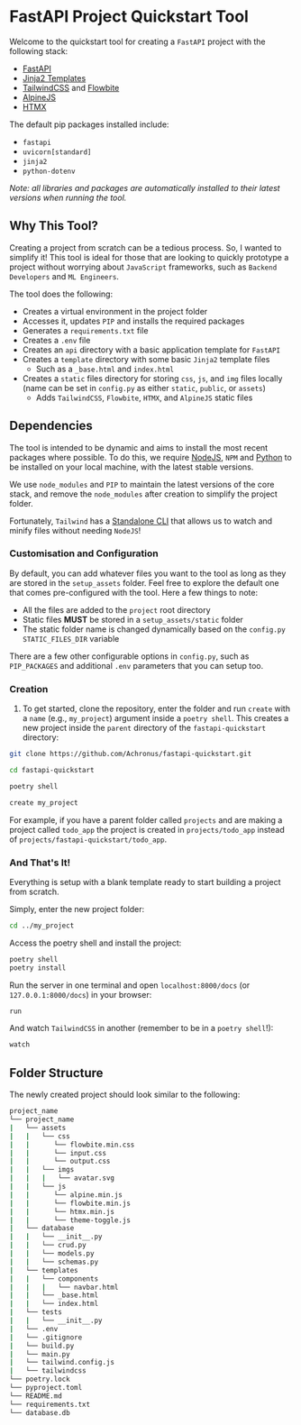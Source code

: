 # FastAPI Project Quickstart Tool

Welcome to the quickstart tool for creating a `FastAPI` project with the following stack:

- [FastAPI](https://github.com/tiangolo/fastapi)
- [Jinja2 Templates](https://jinja.palletsprojects.com/)
- [TailwindCSS](https://tailwindcss.com/) and [Flowbite](https://flowbite.com/)
- [AlpineJS](https://alpinejs.dev/)
- [HTMX](https://htmx.org/)

The default pip packages installed include:

- `fastapi`
- `uvicorn[standard]`
- `jinja2`
- `python-dotenv`

_Note: all libraries and packages are automatically installed to their latest versions when running the tool._

## Why This Tool?

Creating a project from scratch can be a tedious process. So, I wanted to simplify it! This tool is ideal for those that are looking to quickly prototype a project without worrying about `JavaScript` frameworks, such as `Backend Developers` and `ML Engineers`.

The tool does the following:

- Creates a virtual environment in the project folder
- Accesses it, updates `PIP` and installs the required packages
- Generates a `requirements.txt` file
- Creates a `.env` file
- Creates an `api` directory with a basic application template for `FastAPI`
- Creates a `template` directory with some basic `Jinja2` template files
  - Such as a `_base.html` and `index.html`
- Creates a `static` files directory for storing `css`, `js`, and `img` files locally (name can be set in `config.py` as either `static`, `public`, or `assets`)
  - Adds `TailwindCSS`, `Flowbite`, `HTMX`, and `AlpineJS` static files


## Dependencies

The tool is intended to be dynamic and aims to install the most recent packages where possible. To do this, we require [NodeJS](https://nodejs.org/en), `NPM` and [Python](https://www.python.org/downloads/) to be installed on your local machine, with the latest stable versions. 

We use `node_modules` and `PIP` to maintain the latest versions of the core stack, and remove the `node_modules` after creation to simplify the project folder.

Fortunately, `Tailwind` has a [Standalone CLI](https://tailwindcss.com/blog/standalone-cli) that allows us to watch and minify files without needing `NodeJS`!


### Customisation and Configuration

By default, you can add whatever files you want to the tool as long as they are stored in the `setup_assets` folder. Feel free to explore the default one that comes pre-configured with the tool. Here a few things to note:
- All the files are added to the `project` root directory
- Static files **MUST** be stored in a `setup_assets/static` folder
- The static folder name is changed dynamically based on the `config.py` `STATIC_FILES_DIR` variable

There are a few other configurable options in `config.py`, such as `PIP_PACKAGES` and additional `.env` parameters that you can setup too.


### Creation
1. To get started, clone the repository, enter the folder and run `create` with a `name` (e.g., `my_project`) argument inside a `poetry shell`. This creates a new project inside the `parent` directory of the `fastapi-quickstart` directory:

```bash
git clone https://github.com/Achronus/fastapi-quickstart.git
```

```bash
cd fastapi-quickstart
```

```bash
poetry shell
```

```bash
create my_project
```

For example, if you have a parent folder called `projects` and are making a project called `todo_app` the project is created in `projects/todo_app` instead of `projects/fastapi-quickstart/todo_app`.


### And That's It!
Everything is setup with a blank template ready to start building a project from scratch.

Simply, enter the new project folder:

```bash
cd ../my_project
```

Access the poetry shell and install the project:
```bash
poetry shell
poetry install
```

Run the server in one terminal and open `localhost:8000/docs` (or `127.0.0.1:8000/docs`) in your browser:

```bash
run
```

And watch `TailwindCSS` in another (remember to be in a `poetry shell`!):

```bash
watch
```

## Folder Structure

The newly created project should look similar to the following:

```bash
project_name
└── project_name
|   └── assets
|   |   └── css
|   |      └── flowbite.min.css
|   |      └── input.css
|   |      └── output.css
|   |   └── imgs
|   |   |   └── avatar.svg
|   |   └── js
|   |      └── alpine.min.js
|   |      └── flowbite.min.js
|   |      └── htmx.min.js
|   |      └── theme-toggle.js
|   └── database
|   |   └── __init__.py
|   |   └── crud.py
|   |   └── models.py
|   |   └── schemas.py
|   └── templates
|   |   └── components
|   |   |   └── navbar.html
|   |   └── _base.html
|   |   └── index.html
|   └── tests
|   |   └── __init__.py
|   └── .env
|   └── .gitignore
|   └── build.py
|   └── main.py
|   └── tailwind.config.js
|   └── tailwindcss
└── poetry.lock
└── pyproject.toml
└── README.md
└── requirements.txt
└── database.db
```
